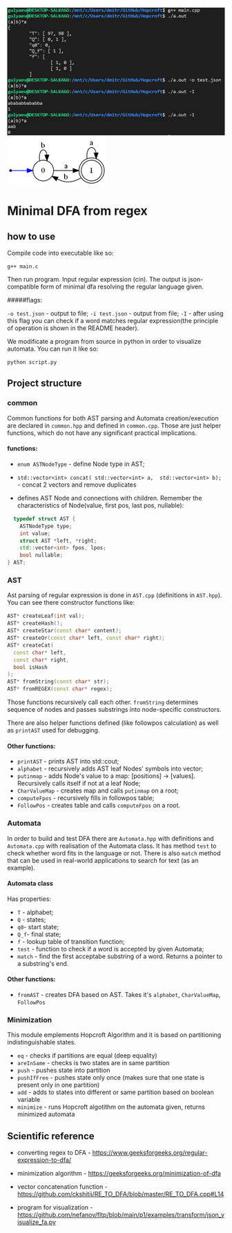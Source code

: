 ![echoscreen.png](echoscreen.png)
![output.png](output.png)

# Minimal DFA from regex

## how to use

Compile code into executable like so:
```
g++ main.c
```

Then run program. Input regular expression (cin).
The output is json-compatible form of minimal dfa
resolving the regular language given.

#####flags:

`-o test.json` - output to file;
`-i test.json` - output from file;
`-I` - after using this flag you can check if a word matches regular expression(the principle of operation is shown in the README header).


We modificate a program from source in python in order to visualize automata. You can run it like so:
```
python script.py
```

## Project structure

### common
Common functions for both AST parsing and Automata
creation/execution are declared in `common.hpp` and
defined in `common.cpp`.
Those are just helper functions, which do not have any significant practical implications.

#### functions:
* `enum ASTNodeType` - define Node type in AST;


* `std::vector<int> concat(
   std::vector<int> a, 
   std::vector<int> b);` - concat 
   2 vectors and remove duplicates
 
* defines AST Node and connections with children. Remember the characteristics of Node(value, first pos, last pos, nullable):
```c++ 
  typedef struct AST {
    ASTNodeType type;
    int value;
    struct AST *left, *right;
    std::vector<int> fpos, lpos;
    bool nullable;
} AST;
```


### AST
Ast parsing of regular expression is done in `AST.cpp`
(definitions in `AST.hpp`).
You can see there constructor functions like:
```c++
AST* createLeaf(int val);
AST* createHash();
AST* createStar(const char* content);
AST* createOr(const char* left, const char* right);
AST* createCat(
  const char* left,
  const char* right,
  bool isHash
);
AST* fromString(const char* str);
AST* fromREGEX(const char* regex);
```

Those functions recursively call each other.
`fromString` determines sequence of nodes and
passes substrings into node-specific constructors.

There are also helper functions defined
(like followpos calculation) as well as `printAST`
used for debugging.

#### Other functions:
* `printAST` - prints AST into std::cout;
* `alphabet` - recursively adds AST leaf Nodes' symbols into vector<int>;
* `putinmap` - adds Node's value to a map: [positions] → [values]. Recursively calls itself if not at a leaf Node;
* `CharValueMap` - creates map and calls `putinmap` on a root;
* `computeFpos` - recursively fills in followpos table;
* `FollowPos` - creates table and calls `computeFpos` on a root.
### Automata
In order to build and test DFA there are
`Automata.hpp` with definitions and `Automata.cpp`
with realisation of the Automata class.
It has method `test` to check whether
word fits in the language or not.
There is also `match` method that can be used in
real-world applications to search for text (as an 
example).

#### Automata class
Has properties:
* `T` - alphabet;
* `Q` - states;
* `q0`- start state;
* `Q_f`- final state;
* `f` - lookup table of transition function;
* `test` - function to check if a word is accepted by given Automata;
* `match` - find the first acceptabe substring of a word. Returns a pointer to a substring's end.

#### Other functions:
* `fromAST` - creates DFA based on AST. Takes it's `alphabet`, `CharValueMap`, `FollowPos` 

### Minimization
This module emplements Hopcroft Algorithm and it is based on partitioning indistinguishable states. 

* `eq` - checks if partitions are equal (deep equality)
* `areInSame` - checks is two states are in same partition
* `push` - pushes state into partition
* `pushIfFree` - pushes state only once (makes sure that one state is present only in one partition) 
* `add` - adds to states into different or same partition based on boolean variable
* `minimize` - runs Hopcroft algotithm on the automata given, returns minimized automata


## Scientific reference

* converting regex to DFA - https://www.geeksforgeeks.org/regular-expression-to-dfa/
* minimization algorithm - https://geeksforgeeks.org/minimization-of-dfa
* vector concatenation function - https://github.com/ckshitij/RE_TO_DFA/blob/master/RE_TO_DFA.cpp#L14

* program for visualization - https://github.com/nefanov/fltp/blob/main/p1/examples/transform/json_visualize_fa.py
